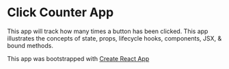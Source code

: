 # Click Counter App

This app will track how many times a button has been clicked. This app illustrates the concepts of state, props, lifecycle hooks, components, JSX, & bound methods.

This app was bootstrapped with [Create React App](https://github.com/facebook/create-react-app)